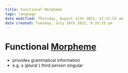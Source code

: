 ```yaml
---
title: Functional Morpheme
tags: language
date modified: Thursday, August 11th 2022, 12:32:53 am
date created: Tuesday, July 26th 2022, 8:33:15 pm
---
```


# Functional [Morpheme](Morpheme.md)
- provides grammatical information
- e.g. s (plural ) third person singular

